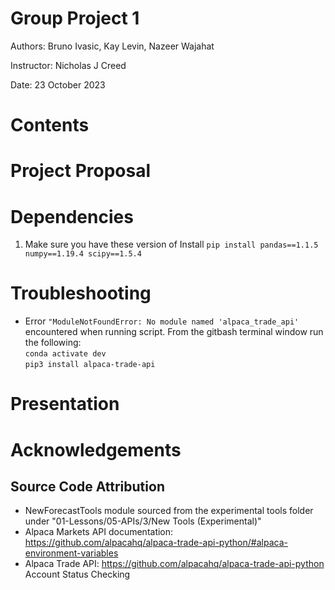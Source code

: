 # Group Project 1

Authors: Bruno Ivasic, Kay Levin, Nazeer Wajahat   

Instructor: Nicholas J Creed

Date: 23 October 2023

# Contents


# Project Proposal


# Dependencies
1. Make sure you have these version of Install 
```pip install pandas==1.1.5 numpy==1.19.4 scipy==1.5.4```


# Troubleshooting

* Error ```"ModuleNotFoundError: No module named 'alpaca_trade_api'``` encountered when running script.
From the gitbash terminal window run the following:   
`conda activate dev`   
`pip3 install alpaca-trade-api`



# Presentation



# Acknowledgements
## Source Code Attribution
* NewForecastTools module sourced from the experimental tools folder under "01-Lessons/05-APIs/3/New Tools (Experimental)"
* Alpaca Markets API documentation:  https://github.com/alpacahq/alpaca-trade-api-python/#alpaca-environment-variables 
* Alpaca Trade API: https://github.com/alpacahq/alpaca-trade-api-python Account Status Checking